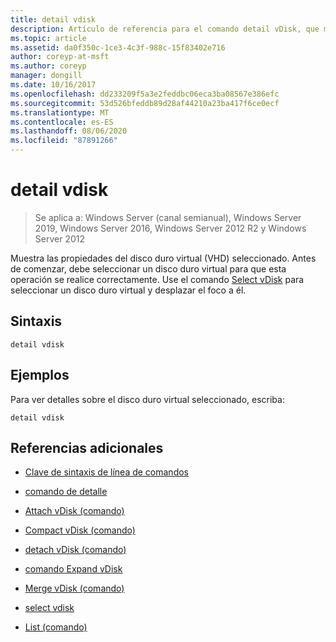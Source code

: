 ```yaml
---
title: detail vdisk
description: Artículo de referencia para el comando detail vDisk, que muestra las propiedades del disco duro virtual (VHD) seleccionado.
ms.topic: article
ms.assetid: da0f350c-1ce3-4c3f-988c-15f83402e716
author: coreyp-at-msft
ms.author: coreyp
manager: dongill
ms.date: 10/16/2017
ms.openlocfilehash: dd233209f5a3e2feddbc06eca3ba08567e386efc
ms.sourcegitcommit: 53d526bfeddb89d28af44210a23ba417f6ce0ecf
ms.translationtype: MT
ms.contentlocale: es-ES
ms.lasthandoff: 08/06/2020
ms.locfileid: "87891266"
---
```

# <a name="detail-vdisk"></a>detail vdisk

> Se aplica a: Windows Server (canal semianual), Windows Server 2019, Windows Server 2016, Windows Server 2012 R2 y Windows Server 2012

Muestra las propiedades del disco duro virtual (VHD) seleccionado. Antes de comenzar, debe seleccionar un disco duro virtual para que esta operación se realice correctamente. Use el comando [Select vDisk](select-vdisk.md) para seleccionar un disco duro virtual y desplazar el foco a él.

## <a name="syntax"></a>Sintaxis

```
detail vdisk
```

## <a name="examples"></a>Ejemplos

Para ver detalles sobre el disco duro virtual seleccionado, escriba:

```
detail vdisk
```

## <a name="additional-references"></a>Referencias adicionales

- [Clave de sintaxis de línea de comandos](command-line-syntax-key.md)

- [comando de detalle](detail.md)

- [Attach vDisk (comando)](attach-vdisk.md)

- [Compact vDisk (comando)](compact-vdisk.md)

- [detach vDisk (comando)](detach-vdisk.md)

- [comando Expand vDisk](expand-vdisk.md)

- [Merge vDisk (comando)](merge-vdisk.md)

- [select vdisk](select-vdisk.md)

- [List (comando)](list.md)
